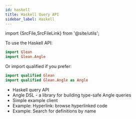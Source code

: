 ```yaml
---
id: haskell
title: Haskell Query API
sidebar_label: Haskell
---
```


import {SrcFile,SrcFileLink} from '@site/utils';

To use the Haskell API:

```haskell
import Glean
import Glean.Angle
```

Or import qualified if you prefer:

```haskell
import qualified Glean
import qualified Glean.Angle as Angle
```

 * <SrcFileLink file="glean/hs/Glean/Query/Thrift.hs">Haskell query API</SrcFileLink>
 * <SrcFileLink file="glean/hs/Glean/Query/Angle.hs">Angle DSL</SrcFileLink> - a library for building type-safe Angle queries
 * <SrcFileLink file="glean/client/hs/example/Example.hs">Simple example client</SrcFileLink>
 * <SrcFileLink file="glean/demo/Hyperlink.hs">Example: Hyperlink: browse hyperlinked code</SrcFileLink>
 * <SrcFileLink file="glean/lib/Glean/Search/Search.hs">Example: Search for definitions by name</SrcFileLink>
